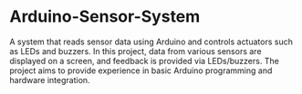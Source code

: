 # Arduino-Sensor-System
A system that reads sensor data using Arduino and controls actuators such as LEDs and buzzers. In this project, data from various sensors are displayed on a screen, and feedback is provided via LEDs/buzzers. The project aims to provide experience in basic Arduino programming and hardware integration.
